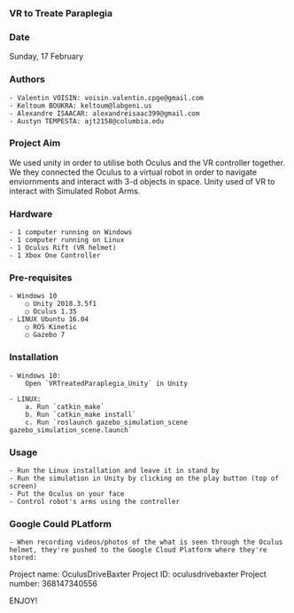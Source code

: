 ### VR to Treate Paraplegia

### Date
Sunday, 17 February

### Authors
	- Valentin VOISIN: voisin.valentin.cpge@gmail.com
	- Keltoum BOUKRA: keltoum@labgeni.us
	- Alexandre ISAACAR: alexandreisaac399@gmail.com
	- Austyn TEMPESTA: ajt2158@columbia.edu

### Project Aim
We used unity in order to utilise both Oculus and the VR controller together. We they connected the Oculus to a virtual robot in order to navigate enviornments and interact with 3-d objects in space. Unity used of VR to interact with Simulated Robot Arms.

### Hardware
	- 1 computer running on Windows
	- 1 computer running on Linux
	- 1 Oculus Rift (VR helmet)
	- 1 Xbox One Controller

### Pre-requisites
	- Windows 10
		○ Unity 2018.3.5f1
		○ Oculus 1.35
	- LINUX Ubuntu 16.04
		○ ROS Kinetic
		○ Gazebo 7
	
### Installation
	- Windows 10:
		Open `VRTreatedParaplegia_Unity` in Unity 
		
	- LINUX:
		a. Run `catkin_make`
		b. Run `catkin_make install`
		c. Run `roslaunch gazebo_simulation_scene gazebo_simulation_scene.launch`
	
### Usage
	- Run the Linux installation and leave it in stand by
	- Run the simulation in Unity by clicking on the play button (top of screen)
	- Put the Oculus on your face
	- Control robot's arms using the controller
	
### Google Could PLatform
	- When recording videos/photos of the what is seen through the Oculus helmet, they're pushed to the Google Cloud Platform where they're stored:
	
Project name: OculusDriveBaxter
Project ID: oculusdrivebaxter
Project number: 368147340556

ENJOY!
